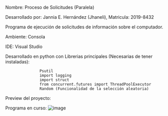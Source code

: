 Nombre: Proceso de Solicitudes (Paralela)

Desarrollado por: Jannia E. Hernández (Jhaneli), Matricula: 2019-8432

Programa de ejecución de solicitudes de información sobre el computador.

Ambiente: Consola

IDE: Visual Studio

Desarrollado en python con Librerias principales (Necesarias de tener instaladas):

                   Psutil
                   import logging
                   import struct
                   from concurrent.futures import ThreadPoolExecutor
                   Random (Funcionalidad de la selección aleatoria)
                   
Preview del proyecto:

Programa en curso: 
![image](https://user-images.githubusercontent.com/100322935/202384866-aa3bfb37-752a-4e99-95bb-8aa06dff87e1.png)

